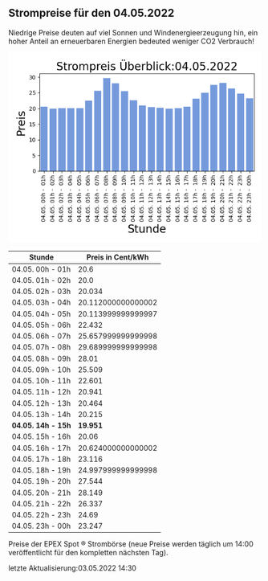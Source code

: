 
## Strompreise für den 04.05.2022

Niedrige Preise deuten auf viel Sonnen und Windenergieerzeugung hin, ein hoher Anteil an erneuerbaren Energien bedeuted weniger CO2 Verbrauch!

![Strompreis übersicht](imgs/strompreis_uebersicht.png)

| Stunde | Preis in Cent/kWh |
|---|---|
| 04.05. 00h -  01h | 20.6 | 
| 04.05. 01h -  02h | 20.0 | 
| 04.05. 02h -  03h | 20.034 | 
| 04.05. 03h -  04h | 20.112000000000002 | 
| 04.05. 04h -  05h | 20.113999999999997 | 
| 04.05. 05h -  06h | 22.432 | 
| 04.05. 06h -  07h | 25.657999999999998 | 
| 04.05. 07h -  08h | 29.689999999999998 | 
| 04.05. 08h -  09h | 28.01 | 
| 04.05. 09h -  10h | 25.509 | 
| 04.05. 10h -  11h | 22.601 | 
| 04.05. 11h -  12h | 20.941 | 
| 04.05. 12h -  13h | 20.464 | 
| 04.05. 13h -  14h | 20.215 | 
| **04.05. 14h -  15h** | **19.951** | 
| 04.05. 15h -  16h | 20.06 | 
| 04.05. 16h -  17h | 20.624000000000002 | 
| 04.05. 17h -  18h | 23.116 | 
| 04.05. 18h -  19h | 24.997999999999998 | 
| 04.05. 19h -  20h | 27.544 | 
| 04.05. 20h -  21h | 28.149 | 
| 04.05. 21h -  22h | 26.337 | 
| 04.05. 22h -  23h | 24.69 | 
| 04.05. 23h -  00h | 23.247 | 

Preise der EPEX Spot ® Strombörse (neue Preise werden täglich um 14:00 veröffentlicht für den kompletten nächsten Tag).

letzte Aktualisierung:03.05.2022 14:30